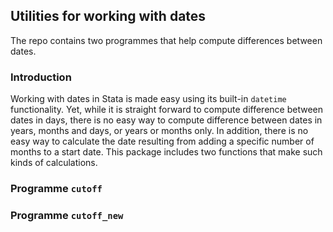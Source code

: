 ## Utilities for working with dates

The repo contains two programmes that help compute differences between dates. 

### Introduction

Working with dates in Stata is made easy using its built-in `datetime` functionality.
Yet, while it is straight forward to compute difference between dates in days, there is no easy way to compute
difference between dates in years, months and days, or years or months only. In addition, 
there is no easy way to calculate the date resulting from adding a specific number of months to a start date.
This package includes two functions that make such kinds of calculations.

### Programme `cutoff`

### Programme `cutoff_new`

